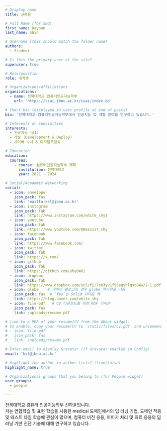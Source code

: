 ```yaml
---
# Display name
title: 신하윤

# Full Name (for SEO)
first_name: Hayoun
last_name: Shin

# Username (this should match the folder name)
authors:
  - Student

# Is this the primary user of the site?
superuser: true

# Role/position
role: 대학생

# Organizations/Affiliations
organizations:
  - name: 전북대학교 컴퓨터인공지능학부
    url: 'https://csai.jbnu.ac.kr/csai/index.do'

# Short bio (displayed in user profile at end of posts)
bio: '전북대학교 컴퓨터인공지능학부에서 인공지능 및 개발 분야를 연구하고 있습니다.'

# Interests or specialties
interests:
  - 인공지능 (AI)
  - 개발 (Development & Deploy)
  - 사이버 수사 & 디지털포렌식

# Education
education:
  courses:
    - course: 컴퓨터인공지능학부 재학
      institution: 전북대학교
      year: 2021 - 2024

# Social/Academic Networking
social:
  - icon: envelope
    icon_pack: fas
    link: 'mailto:ksl@jbnu.ac.kr'
  - icon: instagram
    icon_pack: fab
    link: https://www.instagram.com/white_shy1
  - icon: youtube
    icon_pack: fab
    link: https://www.youtube.com/@Bassist_shy
  - icon: facebook
    icon_pack: fab
    link: https://www.facebook.com/
  - icon: twitter
    icon_pack: fab
    link: https://x.com/
  - icon: github
    icon_pack: fab
    link: https://github.com/shy0401
  - icon: dropbox
    icon_pack: fab
    link: https://www.dropbox.com/scl/fi/7sb3yv1f93aqvhlqso84w/2-1.pdf?rlkey=86y92qol5p70utebemfz4qwwk&st=ppk6wk5p&dl=0
  - icon: globe    # 네이버 블로그의 경우 globe 아이콘을 사용
    icon_pack: fas  # `fas`는 Solid 아이콘 팩
    link: https://blog.naver.com/white_shy
  - icon: file-pdf   # CV 다운로드를 위한 PDF 아이콘
    icon_pack: fas
    link: /uploads/resume.pdf

# Link to a PDF of your resume/CV from the About widget.
# To enable, copy your resume/CV to `static/files/cv.pdf` and uncomment the lines below.
# - icon: file-pdf
#   icon_pack: fas
#   link: /uploads/resume.pdf

# Enter email to display Gravatar (if Gravatar enabled in Config)
email: 'ksl@jbnu.ac.kr'

# Highlight the author in author lists? (true/false)
highlight_name: true

# Organizational groups that you belong to (for People widget)
user_groups:
  - people

---
```


전북대학교 컴퓨터 인공지능학부 신하윤입니다.  
저는 연합학습 및 표현 학습을 사용한 medical 도메인에서의 딥 러닝 기법, 도메인 적응 및 테스트 타임 학습에 관심이 많으며, 컴퓨터 비전 응용, 이미지 처리 및 의료 응용의 딥 러닝 기반 진단 기술에 대해 연구하고 있습니다.
